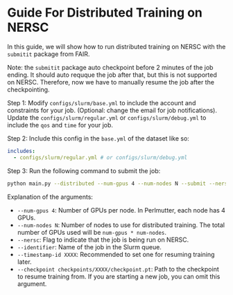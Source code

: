 # Guide For Distributed Training on NERSC

In this guide, we will show how to run distributed training on NERSC with the `submitit` package from FAIR.

Note: the `submitit` package auto checkpoint before 2 minutes of the job ending. It should auto requque the job after that, but this is not supported on NERSC. Therefore, now we have to manually resume the job after the checkpointing.

Step 1: Modify `configs/slurm/base.yml` to include the account and constraints for your job. (Optional: change the email for job notifications). Update the `configs/slurm/regular.yml` or `configs/slurm/debug.yml` to include the `qos` and `time` for your job.

Step 2: Include this config in the `base.yml` of the dataset like so:
```yaml
includes:
  - configs/slurm/regular.yml # or configs/slurm/debug.yml
```

Step 3: Run the following command to submit the job:
```bash
python main.py --distributed --num-gpus 4 --num-nodes N --submit --nersc --mode train --config-yml EXP_CONFIG_PATH --identifier NAME_OF_JOB --timestamp-id XXXX --checkpoint checkpoints/XXXX/checkpoint.pt
```

Explanation of the arguments:
- `--num-gpus 4`: Number of GPUs per node. In Perlmutter, each node has 4 GPUs.
- `--num-nodes N`: Number of nodes to use for distributed training. The total number of GPUs used will be `num-gpus * num-nodes`.
- `--nersc`: Flag to indicate that the job is being run on NERSC.
- `--identifier`: Name of the job in the Slurm queue.
- `--timestamp-id XXXX`: Recommended to set one for resuming training later.
- `--checkpoint checkpoints/XXXX/checkpoint.pt`: Path to the checkpoint to resume training from. If you are starting a new job, you can omit this argument.
